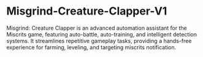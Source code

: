 # Misgrind-Creature-Clapper-V1
Misgrind: Creature Clapper is an advanced automation assistant for the Miscrits game, featuring auto-battle, auto-training, and intelligent detection systems. It streamlines repetitive gameplay tasks, providing a hands-free experience for farming, leveling, and targeting miscrits notification.
